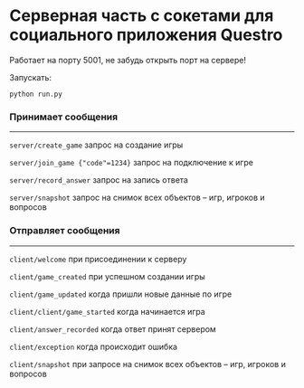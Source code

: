 # Серверная часть c сокетами для социального приложения Questro

Работает на порту 5001, не забудь открыть порт на сервере!

Запускать:

```python run.py```

### Принимает сообщения

---

```server/create_game``` запрос на создание игры

```server/join_game {"code"=1234}``` запрос на подключение к игре

```server/record_answer``` запрос на запись ответа

```server/snapshot``` запрос на снимок всех объектов – игр, игроков и вопросов

### Отправляет сообщения

---

```client/welcome``` при присоединении к серверу

```client/game_created``` при успешном создании игры

```client/game_updated``` когда пришли новые данные по игре

```client/client/game_started``` когда начинается игра

```client/answer_recorded``` когда ответ принят сервером

```client/exception``` когда происходит ошибка

```client/snapshot``` при запросе на снимок всех объектов – игр, игроков и вопросов

